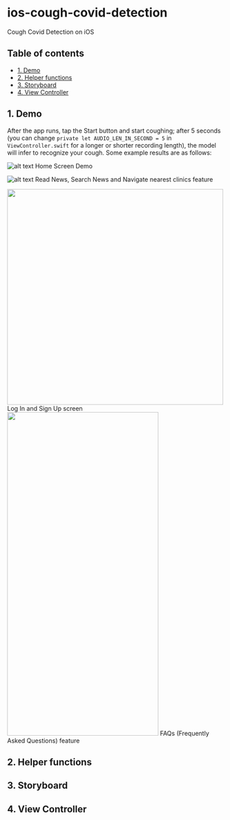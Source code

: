 # ios-cough-covid-detection
Cough Covid Detection on iOS

## Table of contents
* [1. Demo](#1-demo)
* [2. Helper functions](#2-helper-functions)
* [3. Storyboard](#3-storyboard)
* [4. View Controller](#4-view-controller)

## 1. Demo

After the app runs, tap the Start button and start coughing; after 5 seconds (you can change `private let AUDIO_LEN_IN_SECOND = 5` in `ViewController.swift` for a longer or shorter recording length), the model will infer to recognize your cough. Some example results are as follows:


![alt text](https://github.com/hoangngx/vn-cough-covid/blob/main/demo-imgs/home_demo.png?raw=true)
Home Screen Demo



![alt text](https://github.com/hoangngx/vn-cough-covid/blob/main/demo-imgs/news_maps.png?raw=true)
Read News, Search News and Navigate nearest clinics feature



<img src="https://github.com/hoangngx/vn-cough-covid/blob/main/demo-imgs/login_signUp.png" width="500" height="500" />
Log In and Sign Up screen



<img src="https://github.com/hoangngx/vn-cough-covid/blob/main/demo-imgs/FAQs_feature.png" width="350" height="750" />
FAQs (Frequently Asked Questions) feature


## 2. Helper functions

## 3. Storyboard

## 4. View Controller
